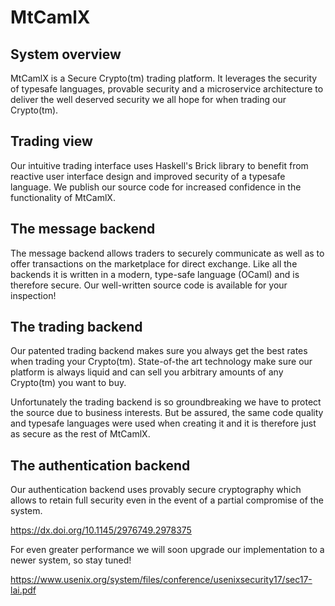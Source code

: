 # MtCamlX

## System overview

MtCamlX is a Secure Crypto(tm) trading platform. It leverages the
security of typesafe languages, provable security and a microservice
architecture to deliver the well deserved security we all hope for
when trading our Crypto(tm).

## Trading view

Our intuitive trading interface uses Haskell's Brick library to
benefit from reactive user interface design and improved security of a
typesafe language. We publish our source code for increased confidence
in the functionality of MtCamlX.

## The message backend

The message backend allows traders to securely communicate as well as
to offer transactions on the marketplace for direct exchange. Like all
the backends it is written in a modern, type-safe language (OCaml) and
is therefore secure. Our well-written source code is available for
your inspection!

## The trading backend

Our patented trading backend makes sure you always get the best rates
when trading your Crypto(tm). State-of-the art technology make sure
our platform is always liquid and can sell you arbitrary amounts of
any Crypto(tm) you want to buy.

Unfortunately the trading backend is so groundbreaking we have to
protect the source due to business interests. But be assured, the same
code quality and typesafe languages were used when creating it and it
is therefore just as secure as the rest of MtCamlX.

## The authentication backend

Our authentication backend uses provably secure cryptography which
allows to retain full security even in the event of a partial
compromise of the system.

https://dx.doi.org/10.1145/2976749.2978375

For even greater performance we will soon upgrade our implementation
to a newer system, so stay tuned!

https://www.usenix.org/system/files/conference/usenixsecurity17/sec17-lai.pdf
